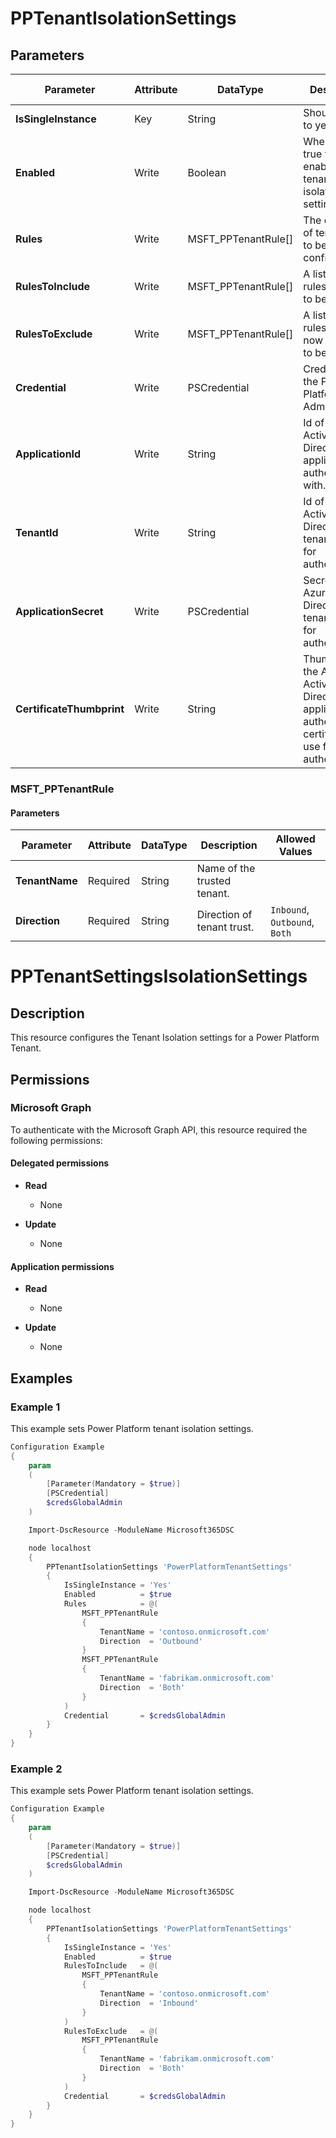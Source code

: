 ﻿# PPTenantIsolationSettings

## Parameters

| Parameter | Attribute | DataType | Description | Allowed Values |
| --- | --- | --- | --- | --- |
| **IsSingleInstance** | Key | String | Should be set to yes | `Yes` |
| **Enabled** | Write | Boolean | When set to true this will enable the tenant isolation settings. | |
| **Rules** | Write | MSFT_PPTenantRule[] | The exact list of tenant rules to be configured. | |
| **RulesToInclude** | Write | MSFT_PPTenantRule[] | A list of tenant rules that has to be added. | |
| **RulesToExclude** | Write | MSFT_PPTenantRule[] | A list of tenant rules that is now allowed to be added. | |
| **Credential** | Write | PSCredential | Credentials of the Power Platform Admin | |
| **ApplicationId** | Write | String | Id of the Azure Active Directory application to authenticate with. | |
| **TenantId** | Write | String | Id of the Azure Active Directory tenant used for authentication. | |
| **ApplicationSecret** | Write | PSCredential | Secret of the Azure Active Directory tenant used for authentication. | |
| **CertificateThumbprint** | Write | String | Thumbprint of the Azure Active Directory application's authentication certificate to use for authentication. | |

### MSFT_PPTenantRule

#### Parameters

| Parameter | Attribute | DataType | Description | Allowed Values |
| --- | --- | --- | --- | --- |
| **TenantName** | Required | String | Name of the trusted tenant. | |
| **Direction** | Required | String | Direction of tenant trust. | `Inbound`, `Outbound`, `Both` |

# PPTenantSettingsIsolationSettings

## Description

This resource configures the Tenant Isolation settings for a Power Platform Tenant.

## Permissions

### Microsoft Graph

To authenticate with the Microsoft Graph API, this resource required the following permissions:

#### Delegated permissions

- **Read**

    - None

- **Update**

    - None

#### Application permissions

- **Read**

    - None

- **Update**

    - None

## Examples

### Example 1

This example sets Power Platform tenant isolation settings.

```powershell
Configuration Example
{
    param
    (
        [Parameter(Mandatory = $true)]
        [PSCredential]
        $credsGlobalAdmin
    )

    Import-DscResource -ModuleName Microsoft365DSC

    node localhost
    {
        PPTenantIsolationSettings 'PowerPlatformTenantSettings'
        {
            IsSingleInstance = 'Yes'
            Enabled          = $true
            Rules            = @(
                MSFT_PPTenantRule
                {
                    TenantName = 'contoso.onmicrosoft.com'
                    Direction  = 'Outbound'
                }
                MSFT_PPTenantRule
                {
                    TenantName = 'fabrikam.onmicrosoft.com'
                    Direction  = 'Both'
                }
            )
            Credential       = $credsGlobalAdmin
        }
    }
}
```

### Example 2

This example sets Power Platform tenant isolation settings.

```powershell
Configuration Example
{
    param
    (
        [Parameter(Mandatory = $true)]
        [PSCredential]
        $credsGlobalAdmin
    )

    Import-DscResource -ModuleName Microsoft365DSC

    node localhost
    {
        PPTenantIsolationSettings 'PowerPlatformTenantSettings'
        {
            IsSingleInstance = 'Yes'
            Enabled          = $true
            RulesToInclude   = @(
                MSFT_PPTenantRule
                {
                    TenantName = 'contoso.onmicrosoft.com'
                    Direction  = 'Inbound'
                }
            )
            RulesToExclude   = @(
                MSFT_PPTenantRule
                {
                    TenantName = 'fabrikam.onmicrosoft.com'
                    Direction  = 'Both'
                }
            )
            Credential       = $credsGlobalAdmin
        }
    }
}
```

